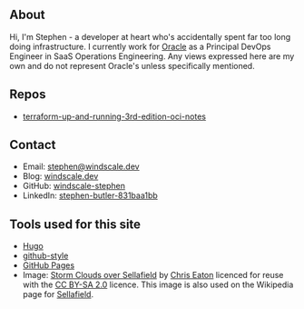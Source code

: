 ## About

Hi, I'm Stephen - a developer at heart who's accidentally spent far
too long doing infrastructure. I currently work for
[Oracle](https://www.oracle.com/) as a Principal DevOps Engineer in
SaaS Operations Engineering. Any views expressed here are my own and
do not represent Oracle's unless specifically mentioned.

## Repos

* [terraform-up-and-running-3rd-edition-oci-notes](https://github.com/windscale-stephen/terraform-up-and-running-3rd-edition-oci-notes)

## Contact

* Email: stephen@windscale.dev
* Blog: [windscale.dev](https://windscale.dev)
* GitHub: [windscale-stephen](https://github.com/windscale-stephen)
* LinkedIn: [stephen-butler-831baa1bb](https://linkedin.com/in/stephen-butler-831baa1bb)

## Tools used for this site

* [Hugo](https://gohugo.io/)
* [github-style](https://github.com/MeiK2333/github-style)
* [GitHub Pages](https://pages.github.com/)
* Image: [Storm Clouds over
  Sellafield](https://www.geograph.org.uk/photo/330062) by [Chris
  Eaton](https://www.geograph.org.uk/profile/10115) licenced for reuse
  with the [CC BY-SA
  2.0](http://creativecommons.org/licenses/by-sa/2.0/) licence. This
  image is also used on the Wikipedia page for
  [Sellafield](https://en.wikipedia.org/wiki/Sellafield).
